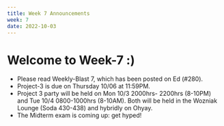 ```yaml
---
title: Week 7 Announcements
week: 7
date: 2022-10-03
---
```


# **Welcome to Week-7 :)**

- Please read Weekly-Blast 7, which has been posted on Ed (#280).
- Project-3 is due on Thursday 10/06 at 11:59PM.
- Project 3 party will be held on Mon 10/3 2000hrs- 2200hrs (8-10PM) and Tue 10/4 0800-1000hrs (8-10AM). Both will be held in the Wozniak Lounge (Soda 430-438) and hybridly on Ohyay.
- The Midterm exam is coming up: get hyped!

